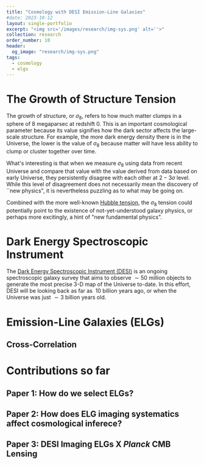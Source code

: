 ```yaml
---
title: "Cosmology with DESI Emission-Line Galaxies"
#date: 2023-10-12
layout: single-portfolio
excerpt: "<img src='/images/research/img-sys.png' alt=''>"
collection: research
order_number: 10
header: 
  og_image: "research/img-sys.png"
tags:
  - cosmology
  - elgs
---
```


# The Growth of Structure Tension
The growth of structure, or $\sigma_8$, refers to how much matter clumps in a sphere of $8$ megaparsec at redshift $0$. This is an important cosmological parameter because its value signifies how the dark sector affects the large-scale structure. For example, the more dark energy density there is in the Universe, the lower is the value of $\sigma_8$ because matter will have less ability to clump or cluster together over time. 

What's interesting is that when we measure $\sigma_8$ using data from recent Universe and compare that value with the value derived from data based on early Universe, they persistently disagree with each other at $2 - 3 \sigma$ level. While this level of disagreement does not necessarily mean the discovery of ``new physics", it is nevertheless puzzling as to what may be going on. 

[//]: # (Add sig8 figure comparison)

Combined with the more well-known [Hubble tension](https://en.wikipedia.org/wiki/Hubble%27s_law#Hubble_tension), the $\sigma_8$ tension could potentially point to the existence of not-yet-understood galaxy physics, or perhaps more excitingly, a hint of "new fundamental physics".  
# Dark Energy Spectroscopic Instrument

The [Dark Energy Spectroscopic Instrument (DESI)](https://desi.lbl.gov/) is an ongoing spectroscopic galaxy survey that aims to observe $\sim 50$ million objects to generate the most precise $3$-D map of the Universe to-date. In this effort, DESI will be looking back as far as $~10$ billion years ago, or when the Universe was just $\sim 3$ billion years old. 

# Emission-Line Galaxies (ELGs)


## Cross-Correlation

# Contributions so far
## Paper 1: How do we select ELGs?
## Paper 2: How does ELG imaging systematics affect cosmological inferece?

## Paper 3: DESI Imaging ELGs X *Planck* CMB Lensing